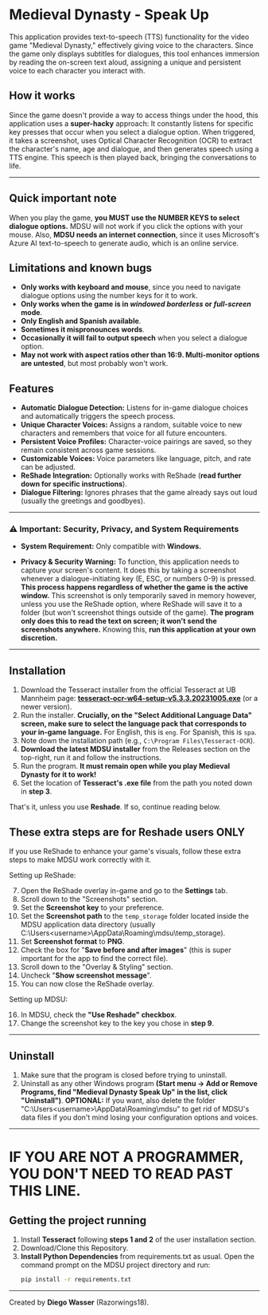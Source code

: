 # Medieval Dynasty - Speak Up

This application provides text-to-speech (TTS) functionality for the video game "Medieval Dynasty," effectively giving voice to the characters. Since the game only displays subtitles for dialogues, this tool enhances immersion by reading the on-screen text aloud, assigning a unique and persistent voice to each character you interact with.


## How it works

Since the game doesn't provide a way to access things under the hood, this application uses a **super-hacky** approach:
It constantly listens for specific key presses that occur when you select a dialogue option. When triggered, it takes a screenshot, uses Optical Character Recognition (OCR) to extract the character's name, age and dialogue, and then generates speech using a TTS engine. This speech is then played back, bringing the conversations to life.

---

## Quick important note

When you play the game, **you MUST use the NUMBER KEYS to select dialogue options.** MDSU will not work if you click the options with your mouse.
Also, **MDSU needs an internet connection**, since it uses Microsoft's Azure AI text-to-speech to generate audio, which is an online service.


## Limitations and known bugs

-   **Only works with keyboard and mouse**, since you need to navigate dialogue options using the number keys for it to work.
-   **Only works when the game is in *windowed borderless* or *full-screen* mode**.
-   **Only English and Spanish available**.
-   **Sometimes it mispronounces words**.
-   **Occasionally it will fail to output speech** when you select a dialogue option.
-   **May not work with aspect ratios other than 16:9. Multi-monitor options are untested**, but most probably won't work.


## Features

-   **Automatic Dialogue Detection:** Listens for in-game dialogue choices and automatically triggers the speech process.
-   **Unique Character Voices:** Assigns a random, suitable voice to new characters and remembers that voice for all future encounters.
-   **Persistent Voice Profiles:** Character-voice pairings are saved, so they remain consistent across game sessions.
-   **Customizable Voices:** Voice parameters like language, pitch, and rate can be adjusted.
-   **ReShade Integration:** Optionally works with ReShade (**read further down for specific instructions**).
-   **Dialogue Filtering:** Ignores phrases that the game already says out loud (usually the greetings and goodbyes).

---

### ⚠️ Important: Security, Privacy, and System Requirements

-   **System Requirement:** Only compatible with **Windows.**

-   **Privacy & Security Warning:** To function, this application needs to capture your screen's content. It does this by taking a screenshot whenever a dialogue-initiating key (E, ESC, or numbers 0-9) is pressed. **This process happens regardless of whether the game is the active window.** This screenshot is only temporarily saved in memory however, unless you use the ReShade option, where ReShade will save it to a folder (but won't screenshot things outside of the game). **The program only does this to read the text on screen; it won't send the screenshots anywhere.** Knowing this, **run this application at your own discretion.**

---

## Installation

1.  Download the Tesseract installer from the official Tesseract at UB Mannheim page: [**tesseract-ocr-w64-setup-v5.3.3.20231005.exe**](https://github.com/UB-Mannheim/tesseract/wiki) (or a newer version).
2.  Run the installer. **Crucially, on the "Select Additional Language Data" screen, make sure to select the language pack that corresponds to your in-game language.** For English, this is `eng`. For Spanish, this is `spa`.
3.  Note down the installation path (e.g., `C:\Program Files\Tesseract-OCR`).
4.  **Download the latest MDSU installer** from the Releases section on the top-right, run it and follow the instructions.
5.  Run the program. **It must remain open while you play Medieval Dynasty for it to work!**
6.  Set the location of **Tesseract's .exe file** from the path you noted down in **step 3**.

That's it, unless you use **Reshade**. If so, continue reading below.


## These extra steps are for Reshade users ONLY
If you use ReShade to enhance your game's visuals, follow these extra steps to make MDSU work correctly with it.

Setting up ReShade:

7.  Open the ReShade overlay in-game and go to the **Settings** tab.
8.  Scroll down to the "Screenshots" section.
9.  Set the **Screenshot key** to your preference.
10.  Set the **Screenshot path** to the `temp_storage` folder located inside the MDSU application data directory (usually C:\Users\<username>\AppData\Roaming\mdsu\temp_storage).
11.  Set **Screenshot format** to **PNG**.
12.  Check the box for "**Save before and after images**" (this is super important for the app to find the correct file).
13.  Scroll down to the "Overlay & Styling" section.
14.  Uncheck "**Show screenshot message**".
15.  You can now close the ReShade overlay.

Setting up MDSU:

16. In MDSU, check the **"Use Reshade" checkbox**.
17. Change the screenshot key to the key you chose in **step 9**.

---

## Uninstall

1. Make sure that the program is closed before trying to uninstall.
2. Uninstall as any other Windows program **(Start menu -> Add or Remove Programs, find "Medieval Dynasty Speak Up" in the list, click "Uninstall")**.
**OPTIONAL:** If you want, also delete the folder "C:\Users\<username>\AppData\Roaming\mdsu\" to get rid of MDSU's data files if you don't mind losing your configuration options and voices.

---

# IF YOU ARE NOT A PROGRAMMER, YOU DON'T NEED TO READ PAST THIS LINE.

## Getting the project running

1.  Install **Tesseract** following **steps 1 and 2** of the user installation section.
2.  Download/Clone this Repository.
3.  **Install Python Dependencies** from requirements.txt as usual. Open the command prompt on the MDSU project directory and run:
    ```bash
    pip install -r requirements.txt
    ```

---

Created by **Diego Wasser** (Razorwings18).